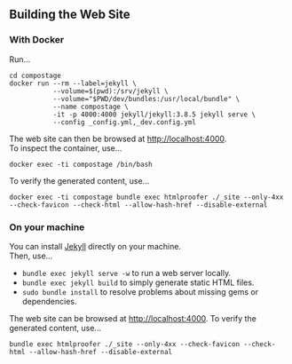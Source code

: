## Building the Web Site

### With Docker

Run...

```
cd compostage
docker run --rm --label=jekyll \
           --volume=$(pwd):/srv/jekyll \
           --volume="$PWD/dev/bundles:/usr/local/bundle" \
           --name compostage \
           -it -p 4000:4000 jekyll/jekyll:3.8.5 jekyll serve \
           --config _config.yml,_dev.config.yml
```

The web site can then be browsed at [http://localhost:4000](http://localhost:4000).  
To inspect the container, use...

```
docker exec -ti compostage /bin/bash
```

To verify the generated content, use...

```
docker exec -ti compostage bundle exec htmlproofer ./_site --only-4xx --check-favicon --check-html --allow-hash-href --disable-external
```

### On your machine

You can install [Jekyll](http://jekyllrb.com/) directly on your machine.  
Then, use...

* `bundle exec jekyll serve -w` to run a web server locally.
* `bundle exec jekyll build` to simply generate static HTML files.
* `sudo bundle install` to resolve problems about missing gems or dependencies.

The web site can be browsed at [http://localhost:4000](http://localhost:4000).
To verify the generated content, use...

```
bundle exec htmlproofer ./_site --only-4xx --check-favicon --check-html --allow-hash-href --disable-external
```
